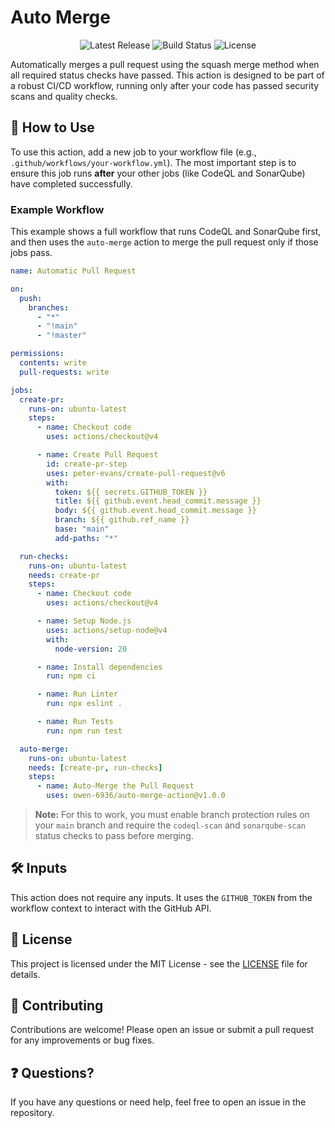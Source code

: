 # Auto Merge

<div align="center">
  <img src="https://img.shields.io/github/v/release/owen-6936/auto-merge-action" alt="Latest Release">
  <img src="https://img.shields.io/github/actions/workflow/status/owen-6936/auto-merge-action/test-action.yml" alt="Build Status">
  <img src="https://img.shields.io/github/license/owen-6936/auto-merge-action" alt="License">
</div>

Automatically merges a pull request using the squash merge method when all required status checks have passed. This action is designed to be part of a robust CI/CD workflow, running only after your code has passed security scans and quality checks.

## 🚀 How to Use

To use this action, add a new job to your workflow file (e.g., `.github/workflows/your-workflow.yml`). The most important step is to ensure this job runs **after** your other jobs (like CodeQL and SonarQube) have completed successfully.

### Example Workflow

This example shows a full workflow that runs CodeQL and SonarQube first, and then uses the `auto-merge` action to merge the pull request only if those jobs pass.

```yaml
name: Automatic Pull Request

on:
  push:
    branches:
      - "*"
      - "!main"
      - "!master"

permissions:
  contents: write
  pull-requests: write

jobs:
  create-pr:
    runs-on: ubuntu-latest
    steps:
      - name: Checkout code
        uses: actions/checkout@v4

      - name: Create Pull Request
        id: create-pr-step
        uses: peter-evans/create-pull-request@v6
        with:
          token: ${{ secrets.GITHUB_TOKEN }}
          title: ${{ github.event.head_commit.message }}
          body: ${{ github.event.head_commit.message }}
          branch: ${{ github.ref_name }}
          base: "main"
          add-paths: "*"

  run-checks:
    runs-on: ubuntu-latest
    needs: create-pr
    steps:
      - name: Checkout code
        uses: actions/checkout@v4

      - name: Setup Node.js
        uses: actions/setup-node@v4
        with:
          node-version: 20

      - name: Install dependencies
        run: npm ci

      - name: Run Linter
        run: npx eslint .

      - name: Run Tests
        run: npm run test

  auto-merge:
    runs-on: ubuntu-latest
    needs: [create-pr, run-checks]
    steps:
      - name: Auto-Merge the Pull Request
        uses: owen-6936/auto-merge-action@v1.0.0
```

> **Note:** For this to work, you must enable branch protection rules on your `main` branch and require the `codeql-scan` and `sonarqube-scan` status checks to pass before merging.

## 🛠️ Inputs

This action does not require any inputs. It uses the `GITHUB_TOKEN` from the workflow context to interact with the GitHub API.

## 📄 License

This project is licensed under the MIT License - see the [LICENSE](https://www.google.com/search?q=LICENSE) file for details.

## 🤝 Contributing

Contributions are welcome! Please open an issue or submit a pull request for any improvements or bug fixes.

## ❓ Questions?

If you have any questions or need help, feel free to open an issue in the repository.
